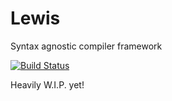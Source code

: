 Lewis
======

Syntax agnostic compiler framework

[![Build Status](https://travis-ci.org/HyeonuPark/Lewis.svg?branch=master)](https://travis-ci.org/HyeonuPark/Lewis)

Heavily W.I.P. yet!

